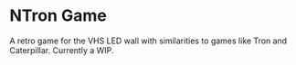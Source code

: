 # NTron Game

A retro game for the VHS LED wall with similarities to games like Tron and Caterpillar. Currently a WIP.